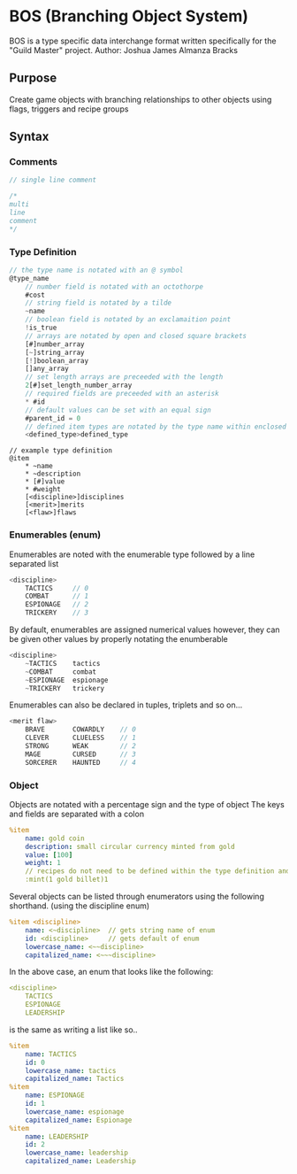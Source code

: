 # BOS (Branching Object System)
BOS is a type specific data interchange format written specifically for the "Guild Master" project.
Author: Joshua James Almanza Bracks

## Purpose
Create game objects with branching relationships to other objects using flags, triggers and recipe groups

## Syntax

### Comments

```js
// single line comment

/* 
multi
line
comment
*/
```

### Type Definition
```js
// the type name is notated with an @ symbol
@type_name
    // number field is notated with an octothorpe
    #cost
    // string field is notated by a tilde
    ~name
    // boolean field is notated by an exclamaition point
    !is_true
    // arrays are notated by open and closed square brackets  
    [#]number_array
    [~]string_array
    [!]boolean_array
    []any_array
    // set length arrays are preceeded with the length
    2[#]set_length_number_array
    // required fields are preceeded with an asterisk
    * #id
    // default values can be set with an equal sign
    #parent_id = 0
    // defined item types are notated by the type name within enclosed angle brackets
    <defined_type>defined_type
```

```
// example type definition
@item
    * ~name
    * ~description
    * [#]value
    * #weight
    [<discipline>]disciplines
    [<merit>]merits
    [<flaw>]flaws
```

### Enumerables (enum)
Enumerables are noted with the enumerable type followed by a line separated list

```js
<discipline>
    TACTICS     // 0
	COMBAT      // 1
	ESPIONAGE   // 2
	TRICKERY    // 3
```
By default, enumerables are assigned numerical values
however, they can be given other values by properly notating the enumberable

```js
<discipline>
    ~TACTICS    tactics
    ~COMBAT     combat
    ~ESPIONAGE  espionage
    ~TRICKERY   trickery
```

Enumerables can also be declared in tuples, triplets and so on...

```js
<merit flaw>
    BRAVE       COWARDLY    // 0
    CLEVER      CLUELESS    // 1
    STRONG      WEAK        // 2
    MAGE        CURSED      // 3
    SORCERER    HAUNTED     // 4

```

### Object
Objects are notated with a percentage sign and the type of object
The keys and fields are separated with a colon


```yaml
%item
    name: gold coin
    description: small circular currency minted from gold
    value: [100]
    weight: 1
    // recipes do not need to be defined within the type definition and are notated with a colon, followed by the workshop type
    :mint(1 gold billet)1
```

Several objects can be listed through enumerators using the following shorthand.  (using the discipline enum)

```yaml
%item <discipline>
    name: <~discipline>  // gets string name of enum
    id: <discipline>     // gets default of enum
    lowercase_name: <~~discipline>
    capitalized_name: <~~~discipline>
```

In the above case, an enum that looks like the following:
```yaml
<discipline>
    TACTICS
    ESPIONAGE
    LEADERSHIP
```
is the same as writing a list like so..

```yaml
%item
    name: TACTICS
    id: 0
    lowercase_name: tactics
    capitalized_name: Tactics
%item
    name: ESPIONAGE
    id: 1
    lowercase_name: espionage
    capitalized_name: Espionage
%item
    name: LEADERSHIP
    id: 2
    lowercase_name: leadership
    capitalized_name: Leadership
```